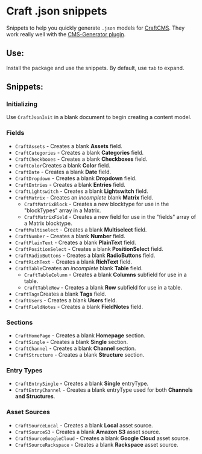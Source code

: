 # Craft .json snippets

Snippets to help you quickly generate `.json` models for [CraftCMS](http://craftcms.com). They work really well with the [CMS-Generator plugin](http://github.com/Pennebaker/craftcms-generator).

## Use:
Install the package and use the snippets. By default, use `tab` to expand.

## Snippets:

### Initializing
Use `CraftJsonInit` in a blank document to begin creating a content model.

### Fields

* `CraftAssets` - Creates a blank **Assets** field.  
* `CraftCategories` - Creates a blank **Categories** field.  
* `CraftCheckboxes` - Creates a blank **Checkboxes** field.  
* `CraftColor`Creates a blank **Color** field.  
* `CraftDate` - Creates a blank **Date** field.  
* `CraftDropdown` - Creates a blank **Dropdown** field.  
* `CraftEntries` - Creates a blank **Entries** field.  
* `CraftLightswitch` - Creates a blank **Lightswitch** field.  
* `CraftMatrix` - Creates an *incomplete* blank **Matrix** field.  
  * `CraftMatrixBlock` - Creates a new blocktype for use in the "blockTypes" array in a Matrix.  
  * `CraftMatrixField` - Creates a new field for use in the "fields" array of a Matrix blocktype.  
* `CraftMultiselect` - Creates a blank **Multiselect** field.  
* `CraftNumber` - Creates a blank **Number** field.  
* `CraftPlainText` - Creates a blank **PlainText** field.  
* `CraftPositionSelect` - Creates a blank **PositionSelect** field.  
* `CraftRadioButtons` - Creates a blank **RadioButtons** field.  
* `CraftRichText` - Creates a blank **RichText** field.  
* `CraftTable`Creates an *incomplete* blank **Table** field.  
  * `CraftTableColumn` - Creates a blank **Columns** subfield for use in a table.  
  * `CraftTableRow` - Creates a blank **Row** subfield for use in a table.  
* `CraftTags`Creates a blank **Tags** field.  
* `CraftUsers` - Creates a blank **Users** field.  
* `CraftFieldNotes` - Creates a blank **FieldNotes** field.  

### Sections
* `CraftHomePage` - Creates a blank **Homepage** section.  
* `CraftSingle` - Creates a blank **Single** section.  
* `CraftChannel` - Creates a blank **Channel** section.  
* `CraftStructure` - Creates a blank **Structure** section.  

### Entry Types
* `CraftEntrySingle` - Creates a blank **Single** entryType.  
* `CraftEntryChannel` - Creates a blank entryType used for both **Channels and Structures**.  

### Asset Sources
* `CraftSourceLocal` - Creates a blank **Local** asset source.  
* `CraftSourceS3` - Creates a blank **Amazon S3** asset source.  
* `CraftSourceGoogleCloud` - Creates a blank **Google Cloud** asset source.  
* `CraftSourceRackspace` - Creates a blank **Rackspace** asset source.  

